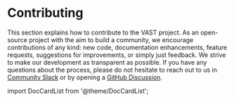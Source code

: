 # Contributing

This section explains how to contribute to the VAST project. As an open-source
project with the aim to build a community, we encourage contributions of any
kind: new code, documentation enhancements, feature requests, suggestions for
improvements, or simply just feedback. We strive to make our development
as transparent as possible. If you have any questions about the process, please
do not hesitate to reach out to us in [Community Slack](http://slack.tenzir.com)
or by opening a [GitHub Discussion](https://github.com/tenzir/vast/discussions).

import DocCardList from '@theme/DocCardList';

<DocCardList />
